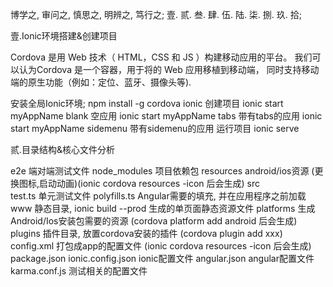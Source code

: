 博学之, 审问之, 慎思之, 明辨之, 笃行之;
壹. 贰. 叁. 肆. 伍. 陆. 柒. 捌. 玖. 拾;





壹.Ionic环境搭建&创建项目

  Cordova 是⽤ Web 技术（ HTML，CSS 和 JS ）构建移动应⽤的平台。
  我们可以认为Cordova 是⼀个容器，⽤于将的 Web 应⽤移植到移动端，
  同时⽀持移动端的原生功能（例如：定位、蓝⽛、摄像头等).

  安装全局Ionic环境;
    npm install -g cordova ionic
  创建项目
    ionic start myAppName blank           空应用
    ionic start myAppName tabs            带有tabs的应用
    ionic start myAppName sidemenu        带有sidemenu的应用
  运行项目
    ionic serve



贰.目录结构&核心文件分析
  
  e2e                     端对端测试文件
  node_modules            项目依赖包
  resources               android/ios资源 (更换图标,启动动画)(ionic cordova resources -icon 后会生成)
  src                     
    test.ts               单元测试文件
    polyfills.ts          Angular需要的填充, 并在应用程序之前加载
  www                     静态目录, ionic build --prod 生成的单页面静态资源文件
  platforms               生成Android/Ios安装包需要的资源 (cordova platform add android 后会生成)
  plugins                 插件目录, 放置cordova安装的插件 (cordova plugin add xxx)
  config.xml              打包成app的配置文件 (ionic cordova resources -icon 后会生成)
  package.json
  ionic.config.json       ionic配置文件
  angular.json            angular配置文件
  karma.conf.js           测试相关的配置文件

